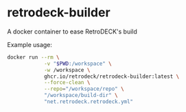 # retrodeck-builder
A docker container to ease RetroDECK's build

Example usage:
```bash
docker run --rm \
            -v "$PWD:/workspace" \
            -w /workspace \
            ghcr.io/retrodeck/retrodeck-builder:latest \
            --force-clean \
            --repo="/workspace/repo" \
            "/workspace/build-dir" \
            "net.retrodeck.retrodeck.yml"
```

